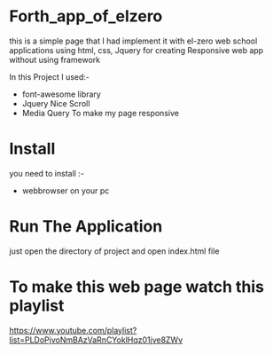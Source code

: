 # Forth_app_of_elzero
this is a simple page that I had implement it with el-zero web school applications using html, css, Jquery for creating Responsive web app without using framework

In this Project I used:-

*  font-awesome library
*  Jquery Nice Scroll
*  Media Query To make my page responsive

# Install

you need to install :-

* webbrowser on your pc

# Run The Application 

just open the directory of project and open index.html file

# To make this web page watch this playlist
https://www.youtube.com/playlist?list=PLDoPjvoNmBAzVaRnCYoklHqz01jve8ZWv

